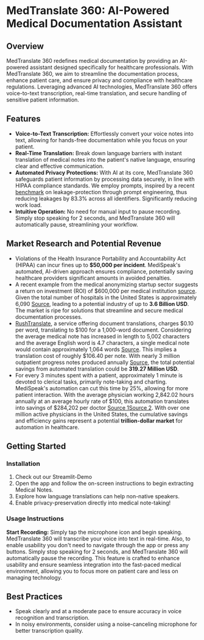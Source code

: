 # MedTranslate 360: AI-Powered Medical Documentation Assistant

## Overview

MedTranslate 360 redefines medical documentation by providing an AI-powered assistant designed specifically for healthcare professionals. With MedTranslate 360, we aim to streamline the documentation process, enhance patient care, and ensure privacy and compliance with healthcare regulations. Leveraging advanced AI technologies, MedTranslate 360 offers voice-to-text transcription, real-time translation, and secure handling of sensitive patient information.

## Features

- **Voice-to-Text Transcription:** Effortlessly convert your voice notes into text, allowing for hands-free documentation while you focus on your patient.
- **Real-Time Translation:** Break down language barriers with instant translation of medical notes into the patient's native language, ensuring clear and effective communication.
- **Automated Privacy Protections:** With AI at its core, MedTranslate 360 safeguards patient information by processing data securely, in line with HIPAA compliance standards. We employ prompts, inspired by a recent [benchmark](https://arxiv.org/abs/2305.15008) on leakage-protection through prompt engineering, thus reducing leakages by 83.3% across all identifiers. Significantly reducing work load.
- **Intuitive Operation:** No need for manual input to pause recording. Simply stop speaking for 2 seconds, and MedTranslate 360 will automatically pause, streamlining your workflow.

## Market Research and Potential Revenue

* Violations of the Health Insurance Portability and Accountability Act (HIPAA) can incur fines up to **$50,000 per incident**. MediSpeak's automated, AI-driven approach ensures compliance, potentially saving healthcare providers significant amounts in avoided penalties.
* A recent example from the medical anonymizing startup sector suggests a return on investment (ROI) of $600,000 per medical institution [source](https://enlitic.com/curie-endex/). Given the total number of hospitals in the United States is approximately 6,090 [Source](https://www.aha.org/statistics/fast-facts-us-hospitals), leading to a potential industry of up to **3.6 Billion USD**. The market is ripe for solutions that streamline and secure medical documentation processes.
* [RushTranslate](https://rushtranslate.com/), a service offering document translations, charges $0.10 per word, translating to $100 for a 1,000-word document. Considering the average medical note has increased in length to 5,002 characters and the average English word is 4.7 characters, a single medical note would contain approximately 1,064 words [Source](https://journal.ahima.org/page/despite-clinical-documentation-changes-note-bloat-remains). This implies a translation cost of roughly $106.40 per note. With nearly 3 million outpatient progress notes produced annually [Source](https://www.ncbi.nlm.nih.gov/pmc/articles/PMC8290305/), the total potential savings from automated translation could be **319.27 Million USD**.
* For every 3 minutes spent with a patient, approximately 1 minute is devoted to clerical tasks, primarily note-taking and charting. MediSpeak's automation can cut this time by 25%, allowing for more patient interaction. With the average physician working 2,842.02 hours annually at an average hourly rate of $100, this automation translates into savings of $284,202 per doctor [Source 1](https://www.salary.com/research/salary/alternate/physician-general-practitioner-hourly-wages)[Source 2](https://www.amnhealthcare.com/blog/physician/locums/average-physician-workweek-how-doctors-hours-are-changing/). With over one million active physicians in the United States, the cumulative savings and efficiency gains represent a potential **trillion-dollar market** for automation in healthcare.

## Getting Started

### Installation

1. Check out our Streamlit-Demo
2. Open the app and follow the on-screen instructions to begin extracting Medical Notes.
3. Explore how language translations can help non-native speakers.
4. Enable privacy-preservation directly into medical note-taking!

### Usage Instructions

**Start Recording:** Simply tap the microphone icon and begin speaking. MedTranslate 360 will transcribe your voice into text in real-time. Also, to enable usability you don't need to navigate through the app or press any buttons. Simply stop speaking for 2 seconds, and MedTranslate 360 will automatically pause the recording. This feature is crafted to enhance usability and ensure seamless integration into the fast-paced medical environment, allowing you to focus more on patient care and less on managing technology.

## Best Practices

- Speak clearly and at a moderate pace to ensure accuracy in voice recognition and transcription.
- In noisy environments, consider using a noise-canceling microphone for better transcription quality.